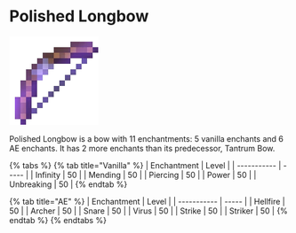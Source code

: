# Polished Longbow

![](<../../.gitbook/assets/Polished Longbow (2).gif>)

Polished Longbow is a bow with 11 enchantments: 5 vanilla enchants and 6 AE enchants. It has 2 more enchants than its predecessor, Tantrum Bow.

{% tabs %}
{% tab title="Vanilla" %}
| Enchantment | Level |
| ----------- | ----- |
| Infinity    | 50    |
| Mending     | 50    |
| Piercing    | 50    |
| Power       | 50    |
| Unbreaking  | 50    |
{% endtab %}

{% tab title="AE" %}
| Enchantment | Level |
| ----------- | ----- |
| Hellfire    | 50    |
| Archer      | 50    |
| Snare       | 50    |
| Virus       | 50    |
| Strike      | 50    |
| Striker     | 50    |
{% endtab %}
{% endtabs %}
